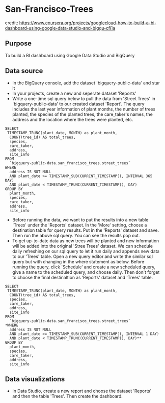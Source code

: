 # San-Francisco-Trees

credit: https://www.coursera.org/projects/googlecloud-how-to-build-a-bi-dashboard-using-google-data-studio-and-bigqu-cfi1a

## Purpose
To build a BI dashboard using Google Data Studio and BigQuery

## Data source
- In the BigQuery console, add the dataset 'bigquery-public-data' and star it
- In your projects, create a new and seperate dataset 'Reports'
- Write a one-time sql query below to pull the data from 'Street Trees' in 'bigquery-public-data' to our created dataset 'Report'. The query includes the last year information of plant months, the number of trees planted, the species of the planted trees, the care_taker's names, the address and the location where the trees were planted, etc. 
```
SELECT
 TIMESTAMP_TRUNC(plant_date, MONTH) as plant_month,
  COUNT(tree_id) AS total_trees,
  species,
  care_taker,
  address,
  site_info
FROM
  `bigquery-public-data.san_francisco_trees.street_trees`
WHERE
  address IS NOT NULL
  AND plant_date >= TIMESTAMP_SUB(CURRENT_TIMESTAMP(), INTERVAL 365 DAY)
  AND plant_date < TIMESTAMP_TRUNC(CURRENT_TIMESTAMP(), DAY)
GROUP BY
  plant_month,
  species,
  care_taker,
  address,
  site_info
```
- Before running the data, we want to put the results into a new table 'Trees' under the 'Reports' dataset. In the 'More' setting, choose a destination table for query results. Put in the 'Reports' dataset and save. Then run the above sql query. You can see the results pop out.
- To get up-to-date data as new trees will be planted and new information will be added into the original 'Stree Trees' dataset. We can schedule daily refreshing on our sql query to let it run daily and appends new data to our 'Trees' table. Open a new query editor and write the similar sql query but with changing in the where statement as below. Before running the query, click 'Schedule' and create a new scheduled query, give a name to the scheduled  query, and choose daily. Then don't forget to choose the final destinaltion as 'Reports' dataset and 'Trees' table.
```
SELECT
 TIMESTAMP_TRUNC(plant_date, MONTH) as plant_month,
  COUNT(tree_id) AS total_trees,
  species,
  care_taker,
  address,
  site_info
FROM
  `bigquery-public-data.san_francisco_trees.street_trees`
*WHERE
  address IS NOT NULL
  AND plant_date >= TIMESTAMP_SUB(CURRENT_TIMESTAMP(), INTERVAL 1 DAY)
  AND plant_date < TIMESTAMP_TRUNC(CURRENT_TIMESTAMP(), DAY)**
GROUP BY
  plant_month,
  species,
  care_taker,
  address,
  site_info
  ```
  ## Data visualizations
  - In Data Studio, create a new report and choose the dataset 'Reports' and then the table 'Trees'. Then create the dashboard. 
